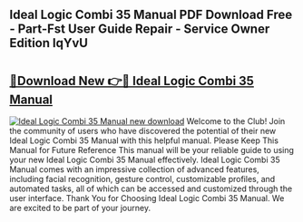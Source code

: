 ## Ideal Logic Combi 35 Manual PDF Download Free - Part-Fst User Guide Repair - Service Owner Edition lqYvU

# <h2><a href="http://cf19413.oget.top/?id=Ideal+Logic+Combi+35+Manual">🔗Download New 👉🔴 Ideal Logic Combi 35 Manual</a></h2>

[![Ideal Logic Combi 35 Manual new download](https://i.imgur.com/5g1atiW.png)](http://cf19413.oget.top/?id=Ideal+Logic+Combi+35+Manual)
Welcome to the Club! Join the community of users who have discovered the potential of their new Ideal Logic Combi 35 Manual with this helpful manual. Please Keep This Manual for Future Reference This manual will be your reliable guide to using your new Ideal Logic Combi 35 Manual effectively. Ideal Logic Combi 35 Manual comes with an impressive collection of advanced features, including facial recognition, gesture control, customizable profiles, and automated tasks, all of which can be accessed and customized through the user interface. Thank You for Choosing Ideal Logic Combi 35 Manual. We are excited to be part of your journey.
